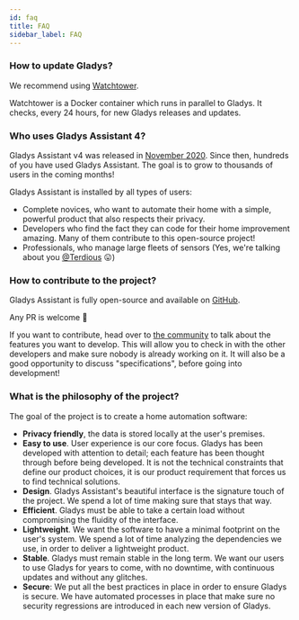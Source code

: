 ```yaml
---
id: faq
title: FAQ
sidebar_label: FAQ
---
```


### How to update Gladys?

We recommend using [Watchtower](https://containrrr.dev/watchtower/).

Watchtower is a Docker container which runs in parallel to Gladys. It checks, every 24 hours, for new Gladys releases and updates.

### Who uses Gladys Assistant 4?

Gladys Assistant v4 was released in [November 2020](/blog/lancement-gladys-assistant-4). Since then, hundreds of you have used Gladys Assistant. The goal is to grow to thousands of users in the coming months!

Gladys Assistant is installed by all types of users:

- Complete novices, who want to automate their home with a simple, powerful product that also respects their privacy.
- Developers who find the fact they can code for their home improvement amazing. Many of them contribute to this open-source project!
- Professionals, who manage large fleets of sensors (Yes, we're talking about you [@Terdious](https://community.gladysassistant.com/u/terdious/summary) 😛)

### How to contribute to the project?

Gladys Assistant is fully open-source and available on [GitHub](https://github.com/GladysAssistant/gladys).

Any PR is welcome 🙂

If you want to contribute, head over to [the community](https://community.gladysassistant.com/) to talk about the features you want to develop. This will allow you to check in with the other developers and make sure nobody is already working on it. It will also be a good opportunity to discuss "specifications", before going into development!

### What is the philosophy of the project?

The goal of the project is to create a home automation software:

- **Privacy friendly**, the data is stored locally at the user's premises.
- **Easy to use**. User experience is our core focus. Gladys has been developed with attention to detail; each feature has been thought through before being developed. It is not the technical constraints that define our product choices, it is our product requirement that forces us to find technical solutions.
- **Design**. Gladys Assistant's beautiful interface is the signature touch of the project. We spend a lot of time making sure that stays that way.
- **Efficient**. Gladys must be able to take a certain load without compromising the fluidity of the interface.
- **Lightweight**. We want the software to have a minimal footprint on the user's system. We spend a lot of time analyzing the dependencies we use, in order to deliver a lightweight product.
- **Stable**. Gladys must remain stable in the long term. We want our users to use Gladys for years to come, with no downtime, with continuous updates and without any glitches.
- **Secure**: We put all the best practices in place in order to ensure Gladys is secure. We have automated processes in place that make sure no security regressions are introduced in each new version of Gladys.
